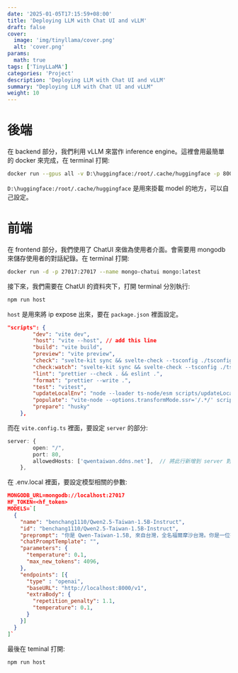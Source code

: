 ```yaml
---
date: '2025-01-05T17:15:59+08:00'
title: 'Deploying LLM with Chat UI and vLLM'
draft: false
cover:
  image: 'img/tinyllama/cover.png'
  alt: 'cover.png'
params:
  math: true
tags: ['TinyLLaMA']
categories: 'Project'
description: 'Deploying LLM with Chat UI and vLLM'
summary: "Deploying LLM with Chat UI and vLLM"
weight: 10
---
```


# 後端
在 backend 部分，我們利用 vLLM 來當作 inference engine。這裡會用最簡單的 docker 來完成，在 terminal 打開:

```bash
docker run --gpus all -v D:\huggingface:/root/.cache/huggingface -p 8000:8000 --ipc=host vllm/vllm-openai --model benchang1110/Qwen2.5-Taiwan-1.5B-Instruct --gpu-memory-utilization 0.5
```

```D:\huggingface:/root/.cache/huggingface``` 是用來掛載 model 的地方，可以自己設定。

# 前端
在 frontend 部分，我們使用了 ChatUI 來做為使用者介面。會需要用 mongodb 來儲存使用者的對話紀錄。在 terminal 打開:

```bash
docker run -d -p 27017:27017 --name mongo-chatui mongo:latest
```
接下來，我們需要在 ChatUI 的資料夾下，打開 terminal 分別執行:

```bash
npm run host
```

```host``` 是用來將 ip expose 出來，要在 ```package.json``` 裡面設定。

```json
"scripts": {
		"dev": "vite dev",
		"host": "vite --host", // add this line
		"build": "vite build",
		"preview": "vite preview",
		"check": "svelte-kit sync && svelte-check --tsconfig ./tsconfig.json",
		"check:watch": "svelte-kit sync && svelte-check --tsconfig ./tsconfig.json --watch",
		"lint": "prettier --check . && eslint .",
		"format": "prettier --write .",
		"test": "vitest",
		"updateLocalEnv": "node --loader ts-node/esm scripts/updateLocalEnv.ts",
		"populate": "vite-node --options.transformMode.ssr='/.*/' scripts/populate.ts",
		"prepare": "husky"
	},
```

而在 ```vite.config.ts``` 裡面，要設定 ```server``` 的部分:

```typescript
server: {
		open: "/",
		port: 80,
		allowedHosts: ['qwentaiwan.ddns.net'],  // 將此行新增到 server 對象中
	},
```

在 .env.local 裡面，要設定模型相關的參數:

```json
MONGODB_URL=mongodb://localhost:27017
HF_TOKEN=<hf_token>
MODELS=`[
  {
    "name": "benchang1110/Qwen2.5-Taiwan-1.5B-Instruct",
    "id": "benchang1110/Qwen2.5-Taiwan-1.5B-Instruct",
    "preprompt": "你是 Qwen-Taiwan-1.5B, 來自台灣，全名福爾摩沙台灣。你是一位有幫助的助手。",
    "chatPromptTemplate": "",
    "parameters": {
      "temperature": 0.1,
      "max_new_tokens": 4096,
    },
    "endpoints": [{
      "type" : "openai",
      "baseURL": "http://localhost:8000/v1",
      "extraBody": {
        "repetition_penalty": 1.1,
        "temperature": 0.1,
      }
    }]
  }
]`
```

最後在 teminal 打開:

```bash
npm run host
```

